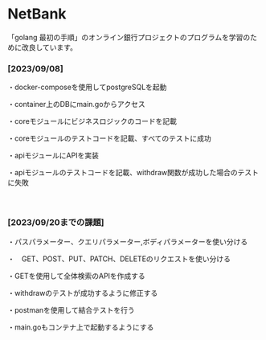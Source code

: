 # NetBank
「golang 最初の手順」のオンライン銀行プロジェクトのプログラムを学習のために改良しています。

### [2023/09/08] 

・docker-composeを使用してpostgreSQLを起動

・container上のDBにmain.goからアクセス

・coreモジュールにビジネスロジックのコードを記載

・coreモジュールのテストコードを記載、すべてのテストに成功

・apiモジュールにAPIを実装

・apiモジュールのテストコードを記載、withdraw関数が成功した場合のテストに失敗

　
### [2023/09/20までの課題]

・パスパラメーター、クエリパラメーター,ボディパラメーターを使い分ける

・　GET、POST、PUT、PATCH、DELETEのリクエストを使い分ける

・GETを使用して全体検索のAPIを作成する

・withdrawのテストが成功するように修正する

・postmanを使用して結合テストを行う

・main.goもコンテナ上で起動するようにする
